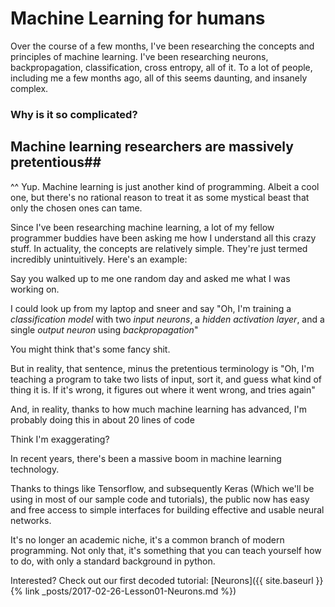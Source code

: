 
# Machine Learning for humans

Over the course of a few months, I've been researching the concepts and principles of machine learning. I've been researching neurons, backpropagation, classification, cross entropy, all of it. To a lot of people, including me a few months ago, all of this seems daunting, and insanely complex.

### Why is it so complicated?

## Machine learning researchers are massively pretentious##

^^ Yup. Machine learning is just another kind of programming. Albeit a cool one, but there's no rational reason to treat it as some mystical beast that only the chosen ones can tame.

Since I've been researching machine learning, a lot of my fellow programmer buddies have been asking me how I understand all this crazy stuff. In actuality, the concepts are relatively simple. They're just termed incredibly unintuitively. Here's an example:

Say you walked up to me one random day and asked me what I was working on.

I could look up from my laptop and sneer and say "Oh, I'm training a *classification model* with two *input neurons*, a *hidden activation layer*, and a single *output neuron* using *backpropagation*"

You might think that's some fancy shit.

But in reality, that sentence, minus the pretentious terminology is "Oh, I'm teaching a program to take two lists of input, sort it, and guess what kind of thing it is. If it's wrong, it figures out where it went wrong, and tries again"

And, in reality, thanks to how much machine learning has advanced, I'm probably doing this in about 20 lines of code

Think I'm exaggerating?

In recent years, there's been a massive boom in machine learning technology.

Thanks to things like Tensorflow, and subsequently Keras (Which we'll be using in most of our sample code and tutorials), the public now has easy and free access to simple interfaces for building effective and usable neural networks.

It's no longer an academic niche, it's a common branch of modern programming. Not only that, it's something that you can teach yourself how to do, with only a standard background in python.

Interested? Check out our first decoded tutorial: [Neurons]({{ site.baseurl }}{% link _posts/2017-02-26-Lesson01-Neurons.md %})

